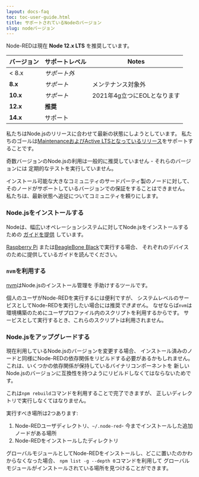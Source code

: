 ```yaml
---
layout: docs-faq
toc: toc-user-guide.html
title: サポートされているNodeのバージョン
slug: nodeバージョン
---
```


Node-REDは現在 **Node 12.x LTS** を推奨しています。

バージョン | サポートレベル | Notes
--------|---------------|------
 < 8.x     | *サポート外*   |
 **8.x**   | *サポート*     | メンテナンス対象外
 **10.x**  | *サポート*     | 2021年4g立つにEOLとなります
 **12.x**  | **推奨** |  
 **14.x**  | サポート       |  

私たちはNode.jsのリリースに合わせて最新の状態にしようとしています。
私たちのゴールは[MaintenanceおよびActive LTSとなっているリリース](https://nodejs.org/en/about/releases/)をサポートすることです。

奇数バージョンのNode.jsの利用は一般的に推奨していません - それらのバージョンには
定期的なテストを実行していません。

インストール可能な大きなコミュニティのサードパーティ製のノードに対して、
そのノードがサポートしているバージョンでの保証をすることはできません。
私たちは、最新状態へ追従についてコミュニティを頼りにします。

### Node.jsをインストールする

Nodeは、幅広いオペレーションシステムに対してNode.jsをインストールするための
[ガイドを提供](https://nodejs.org/en/download/package-manager/) しています。

[Raspberry Pi](../hardware/raspberrypi)
または[BeagleBone Black](../hardware/beagleboneblack)で実行する場合、
それぞれのデバイスのために提供しているガイドを読んでください。

### `nvm`を利用する

[nvm](https://github.com/nvm-sh/nvm/blob/master/README.md)はNode.jsのインストール管理を
手助けするツールです。

個人のユーザがNode-REDを実行するには便利ですが、
システムレベルのサービスとしてNode-REDを実行したい場合には推奨*できません*。
なぜならば`nvm`は環境構築のためにユーザプロファイル内のスクリプトを利用するからです。
サービスとして実行するとき、これらのスクリプトは利用されません。

### Node.jsをアップグレードする

現在利用しているNode.jsのバージョンを変更する場合、
インストール済みのノードと同様にNode-REDの依存関係をリビルドする必要があるかもしれません。
これは、いくつかの依存関係が保持しているバイナリコンポーネントを
新しいNode.jsのバージョンに互換性を持つようにリビルドしなくてはならないためです。

これは`npm rebuild`コマンドを利用することで完了できますが、
正しいディレクトリで実行しなくてはなりません。

実行すべき場所は2つあります:

1. Node-REDユーザディレクトリ、`~/.node-red`-
   今までインストールした追加ノードがある場所
2. Node-REDをインストールしたディレクトリ

グローバルモジュールとしてNode-REDをインストールし、どこに置いたのかわからなくなった場合、
`npm list -g --depth 0`コマンドを利用して
グローバルモジュールがインストールされている場所を見つけることができます。
